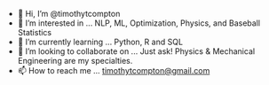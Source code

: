 - 👋 Hi, I’m @timothytcompton
- 👀 I’m interested in ... NLP, ML, Optimization, Physics, and Baseball Statistics
- 🌱 I’m currently learning ... Python, R and SQL
- 💞️ I’m looking to collaborate on ... Just ask! Physics & Mechanical Engineering are my specialties.
- 📫 How to reach me ... timothytcompton@gmail.com

<!---
timothytcompton/timothytcompton is a ✨ special ✨ repository because its `README.md` (this file) appears on your GitHub profile.
You can click the Preview link to take a look at your changes.
--->
